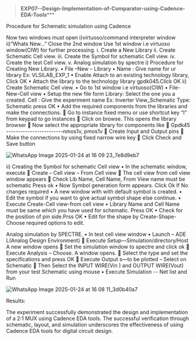 > **EXP07--Design-Implementation-of-Comparator-using-Cadence-EDA-Tools*****

Procedure for Schematic simulation using Cadence

Now two windows must open i)virtuoso/command interpreter window ii)”Whats New…”
Close the 2nd window
Use 1st window i.e virtuoso window(CIW) for further processing. i. Create a New Library ii. Create Schematic Cell view. iii. Create the Symbol for schematic Cell view. iv. Create the test Cell view. v. Analog simulation by spectre
i) Procedure for Creating New Library. • File –New – Library • Name : Give name for ur library Ex: VLSILAB_EXP_1 • Enable Attach to an existing technology library, Click OK • Attach the library to the technology library gpdk045.Click OK ii) Create Schematic Cell view. • Go to 1st window i.e virtuoso(CIW) • File-New-Cell view • Setup the new file form Library: Select the one you a created. Cell : Give the experiment name Ex: Inverter View_Schematic Type: Schematic press OK • Add the required components from the libraries and make the connections.  Go to instance fixed menu or use shortcut key “I” from keypad to go instances  Click on browse. This opens the library browser  Now select the appropriate library for components like  Gpdk45 ------------------------nmos1v, pmos1v  Create Input and Output pins  Make the connections by using fixed narrow wire key  Click Check and Save button


![WhatsApp Image 2025-01-24 at 16 09 23_7e8d9eb7](https://github.com/user-attachments/assets/fd3a6d73-e14e-4dc9-8673-f8b053f779a8)


ii) Creating the Symbol for schematic Cell view • In the schematic window, execute  Create – Cell view – From Cell view  The cell view from cell view window appears  Check Lib Name, Cell Name, From View name must be schematic Press ok • Now Symbol generation form appears. Click Ok If No changes required • A new window with with default symbol is created. • Edit the symbol if you want to give actual symbol shape else continue. • Execute Create-Cell view-from cell view • Library Name and Cell Name must be same which you have used for schematic. Press OK • Check for the position of pin side.Prss OK • Edit for the shape by Create-Shape-Choose required options to edit.

Analog simulation by SPECTRE. • In test cell view window • Launch – ADE L(Analog Design Environment)  Execute Setup—Simulation/directory/Host A new window opens  Set the simulation window to spectre and click ok  Execute Analysis – Choose. A window opens.  Select the type and set the specifications and press OK  Execute Output s—to be plotted – Select on Schematic  Then Select the INPUT WIRE(Vin ) and OUTPUT WIRE(Vout) from your test Schematic using mouse • Execute Simulation -- Net list and Run


![WhatsApp Image 2025-01-24 at 16 08 11_3d0b40a7](https://github.com/user-attachments/assets/a4f169d4-d858-4bf3-bc18-80b9756febb3)


Results:

The experiment successfully demonstrated the design and implementation of a 2:1 MUX using Cadence EDA tools.
The successful verification through schematic, layout, and simulation underscores the effectiveness of using Cadence EDA tools for digital circuit design.
